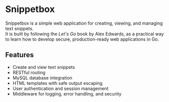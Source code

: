 # Snippetbox

Snippetbox is a simple web application for creating, viewing, and managing text snippets.  
It is built by following the _Let's Go_ book by Alex Edwards, as a practical way to learn how to develop secure, production-ready web applications in Go.

## Features

- Create and view text snippets
- RESTful routing
- MySQL database integration
- HTML templates with safe output escaping
- User authentication and session management
- Middleware for logging, error handling, and security
